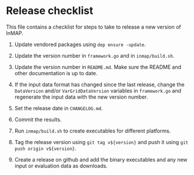 # Release checklist

This file contains a checklist for steps to take to release a new version of InMAP.

1. Update vendored packages using `dep ensure -update`.

1. Update the version number in `framework.go` and in `inmap/build.sh`.

1. Update the version number in `README.md`. Make sure the README and other documentation is up to date.

1. If the input data format has changed since the last release, change the `DataVersion` and/or `VarGridDataVersion` variables in `framework.go` and regenerate the input data with the new version number.

1. Set the release date in `CHANGELOG.md`.

1. Commit the results.

1. Run `inmap/build.sh` to create executables for different platforms.

1. Tag the release version using `git tag v${version}` and push it using `git push origin v${version}`.

1. Create a release on github and add the binary executables and any new input or evaluation data as downloads.
